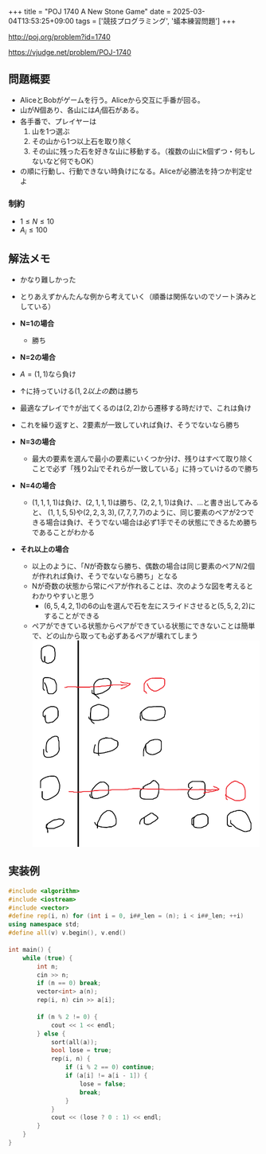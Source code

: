+++
title = "POJ 1740 A New Stone Game"
date = 2025-03-04T13:53:25+09:00
tags = ['競技プログラミング', '蟻本練習問題']
+++

http://poj.org/problem?id=1740

https://vjudge.net/problem/POJ-1740
<!--more-->
## 問題概要

- AliceとBobがゲームを行う。Aliceから交互に手番が回る。
- 山が$N$個あり、各山には$A_i$個石がある。
- 各手番で、プレイヤーは
	1. 山を1つ選ぶ
	2. その山から1つ以上石を取り除く
	3. その山に残った石を好きな山に移動する。（複数の山にk個ずつ・何もしないなど何でもOK）
- の順に行動し、行動できない時負けになる。Aliceが必勝法を持つか判定せよ

### 制約
- $1\leq N\leq10$
- $A_i\leq 100$
## 解法メモ
- かなり難しかった
- とりあえずかんたんな例から考えていく（順番は関係ないのでソート済みとしている）

- **N=1の場合**
	- 勝ち

- **N=2の場合**
- $A=(1,1)$なら負け
- ↑に持っていける$(1,2以上の数)$は勝ち
- 最適なプレイで↑が出てくるのは$(2,2)$から遷移する時だけで、これは負け
- これを繰り返すと、2要素が一致していれば負け、そうでないなら勝ち

- **N=3の場合**
	- 最大の要素を選んで最小の要素にいくつか分け、残りはすべて取り除くことで必ず「残り2山でそれらが一致している」に持っていけるので勝ち

- **N=4の場合**
	- $(1,1,1,1)$は負け、$(2,1,1,1)$は勝ち、$(2,2,1,1)$は負け、…と書き出してみると、 $(1,1,5,5)$や$(2,2,3,3), (7, 7, 7, 7)$のように、同じ要素のペアが2つできる場合は負け、そうでない場合は必ず1手でその状態にできるため勝ちであることがわかる

- **それ以上の場合**
	- 以上のように、「$N$が奇数なら勝ち、偶数の場合は同じ要素のペア$N/2$個が作れれば負け、そうでないなら勝ち」となる
	- Nが奇数の状態から常にペアが作れることは、次のような図を考えるとわかりやすいと思う
		- $(6,5,4,2,1)$の6の山を選んで石を左にスライドさせると$(5,5,2,2)$にすることができる
	- ペアができている状態からペアができている状態にできないことは簡単で、どの山から取っても必ずあるペアが壊れてしまう
	![poj1740.png](poj1740.png)
## 実装例
```cpp
#include <algorithm>
#include <iostream>
#include <vector>
#define rep(i, n) for (int i = 0, i##_len = (n); i < i##_len; ++i)
using namespace std;
#define all(v) v.begin(), v.end()

int main() {
    while (true) {
        int n;
        cin >> n;
        if (n == 0) break;
        vector<int> a(n);
        rep(i, n) cin >> a[i];

        if (n % 2 != 0) {
            cout << 1 << endl;
        } else {
            sort(all(a));
            bool lose = true;
            rep(i, n) {
                if (i % 2 == 0) continue;
                if (a[i] != a[i - 1]) {
                    lose = false;
                    break;
                }
            }
            cout << (lose ? 0 : 1) << endl;
        }
    }
}
```